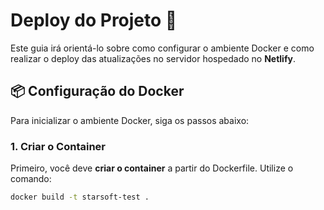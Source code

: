 # Deploy do Projeto 🚀

Este guia irá orientá-lo sobre como configurar o ambiente Docker e como realizar o deploy das atualizações no servidor hospedado no **Netlify**.

## 📦 Configuração do Docker

Para inicializar o ambiente Docker, siga os passos abaixo:

### 1. Criar o Container

Primeiro, você deve **criar o container** a partir do Dockerfile. Utilize o comando:

```bash
docker build -t starsoft-test .

